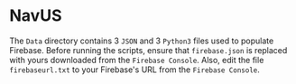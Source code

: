 # NavUS
The `Data` directory contains 3 `JSON` and 3 `Python3` files used to populate Firebase. Before running the scripts, ensure that `firebase.json` is replaced with yours downloaded from the `Firebase Console`. Also, edit the file `firebaseurl.txt` to your Firebase's URL from the `Firebase Console`.
